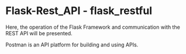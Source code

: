 # Flask-Rest_API - flask_restful
Here, the operation of the Flask Framework and communication with the REST API will be presented.

Postman is an API platform for building and using APIs. 
